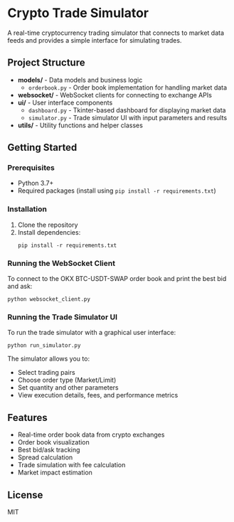 # Crypto Trade Simulator

A real-time cryptocurrency trading simulator that connects to market data feeds and provides a simple interface for simulating trades.

## Project Structure

- **models/** - Data models and business logic
  - `orderbook.py` - Order book implementation for handling market data
- **websocket/** - WebSocket clients for connecting to exchange APIs
- **ui/** - User interface components
  - `dashboard.py` - Tkinter-based dashboard for displaying market data
  - `simulator.py` - Trade simulator UI with input parameters and results
- **utils/** - Utility functions and helper classes

## Getting Started

### Prerequisites

- Python 3.7+
- Required packages (install using `pip install -r requirements.txt`)

### Installation

1. Clone the repository
2. Install dependencies:
   ```
   pip install -r requirements.txt
   ```

### Running the WebSocket Client

To connect to the OKX BTC-USDT-SWAP order book and print the best bid and ask:

```
python websocket_client.py
```

### Running the Trade Simulator UI

To run the trade simulator with a graphical user interface:

```
python run_simulator.py
```

The simulator allows you to:
- Select trading pairs
- Choose order type (Market/Limit)
- Set quantity and other parameters
- View execution details, fees, and performance metrics

## Features

- Real-time order book data from crypto exchanges
- Order book visualization
- Best bid/ask tracking
- Spread calculation
- Trade simulation with fee calculation
- Market impact estimation

## License

MIT 